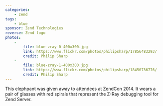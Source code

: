 ```yaml
---
categories:
    - zend
tags:
    - blue
sponsor: Zend Technologies
reverse: Zend logo
photos:
    -
        file: blue-zray-0-400x300.jpg
        link: https://www.flickr.com/photos/philipsharp/17856483293/
        credit: Philip Sharp
    -
        file: blue-zray-1-400x300.jpg
        link: https://www.flickr.com/photos/philipsharp/18450736776/
        credit: Philip Sharp
---
```

This elephpant was given away to attendees at ZendCon 2014. It wears a pair of glasses
with red spirals that represent the Z-Ray debugging tool for Zend Server.
